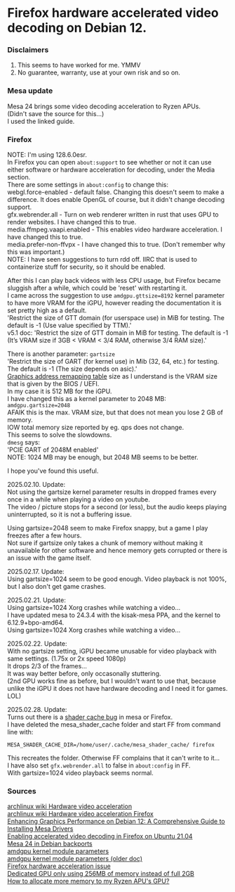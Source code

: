 # Firefox hardware accelerated video decoding on Debian 12.

### Disclaimers
1. This seems to have worked for me. YMMV
2. No guarantee, warranty, use at your own risk and so on.

### Mesa update
Mesa 24 brings some video decoding acceleration to Ryzen APUs.  
(Didn't save the source for this...)  
I used the linked guide.  

### Firefox
NOTE: I'm using 128.6.0esr.  
In Firefox you can open `about:support` to see whether or not it can use either software or hardware acceleration for decoding, under the Media section.  
There are some settings in `about:config` to change this:  
webgl.force-enabled - default false. Changing this doesn't seem to make a difference. It does enable OpenGL of course, but it didn't change decoding support.  
gfx.webrender.all - Turn on web renderer written in rust that uses GPU to render websites. I have changed this to true.  
media.ffmpeg.vaapi.enabled - This enables video hardware acceleration. I have changed this to true.  
media.prefer-non-ffvpx - I have changed this to true. (Don't remember why this was important.)  
NOTE: I have seen suggestions to turn rdd off. IIRC that is used to containerize stuff for security, so it should be enabled.  

After this I can play back videos with less CPU usage, but Firefox became sluggish after a while, which could be 'reset' with restarting it.  
I came across the suggestion to use `amdgpu.gttsize=8192` kernel parameter to have more VRAM for the iGPU, however reading the documentation it is set pretty high as a default.  
'Restrict the size of GTT domain (for userspace use) in MiB for testing. The default is -1 (Use value specified by TTM).'  
v5.1 doc: 'Restrict the size of GTT domain in MiB for testing. The default is -1 (It’s VRAM size if 3GB < VRAM < 3/4 RAM, otherwise 3/4 RAM size).'

There is another parameter: `gartsize`  
'Restrict the size of GART (for kernel use) in Mib (32, 64, etc.) for testing. The default is -1 (The size depends on asic).'  
[Graphics address remapping table](https://en.wikipedia.org/wiki/Graphics_address_remapping_table) size as I understand is the VRAM size that is given by the BIOS / UEFI.  
In my case it is 512 MB for the iGPU.  
I have changed this as a kernel parameter to 2048 MB:  
`amdgpu.gartsize=2048`  
AFAIK this is the max. VRAM size, but that does not mean you lose 2 GB of memory.  
IOW total memory size reported by eg. qps does not change.  
This seems to solve the slowdowns.  
`dmesg` says:  
'PCIE GART of 2048M enabled'  
NOTE: 1024 MB may be enough, but 2048 MB seems to be better.  

I hope you've found this useful.  

2025.02.10. Update:  
Not using the gartsize kernel parameter results in dropped frames every once in a while when playing a video on youtube.  
The video / picture stops for a second (or less), but the audio keeps playing uninterrupted, so it is not a buffering issue.  
  
Using gartsize=2048 seem to make Firefox snappy, but a game I play freezes after a few hours.  
Not sure if gartsize only takes a chunk of memory without making it unavailable for other software and hence memory gets corrupted or there is an issue with the game itself.  

2025.02.17. Update:  
Using gartsize=1024 seem to be good enough. Video playback is not 100%, but I also don't get game crashes.  
  
2025.02.21. Update:  
Using gartsize=1024 Xorg crashes while watching a video...  
I have updated mesa to 24.3.4 with the kisak-mesa PPA, and the kernel to 6.12.9+bpo-amd64.  
Using gartsize=1024 Xorg crashes while watching a video...  

2025.02.22. Update:  
With no gartsize setting, iGPU became unusable for video playback with same settings. (1.75x or 2x speed 1080p)  
It drops 2/3 of the frames...  
It was way better before, only occasonally stuttering.  
(2nd GPU works fine as before, but I wouldn't want to use that, because unlike the iGPU it does not have hardware decoding and I need it for games. LOL)  

2025.02.28. Update:  
Turns out there is a [shader cache bug](https://bugzilla.mozilla.org/show_bug.cgi?id=1921742) in mesa or Firefox.  
I have deleted the mesa_shader_cache folder and start FF from command line with:  
```
MESA_SHADER_CACHE_DIR=/home/user/.cache/mesa_shader_cache/ firefox
```
This recreates the folder. Otherwise FF complains that it can't write to it...  
I have also set `gfx.webrender.all` to false in `about:config` in FF.  
With gartsize=1024 video playback seems normal.  
  
### Sources
[archlinux wiki Hardware video acceleration](https://wiki.archlinux.org/title/Hardware_video_acceleration)  
[archlinux wiki Hardware video acceleration Firefox](https://wiki.archlinux.org/title/Firefox#Hardware_video_acceleration)  
[Enhancing Graphics Performance on Debian 12: A Comprehensive Guide to Installing Mesa Drivers](https://shape.host/resources/enhancing-graphics-performance-on-debian-12-a-comprehensive-guide-to-installing-mesa-drivers)  
[Enabling accelerated video decoding in Firefox on Ubuntu 21.04](https://discourse.ubuntu.com/t/enabling-accelerated-video-decoding-in-firefox-on-ubuntu-21-04/22081)  
[Mesa 24 in Debian backports](https://www.reddit.com/r/linux_gaming/comments/1fqh7s5/debian_has_mesa_24_now/)  
[amdgpu kernel module parameters](https://docs.kernel.org/gpu/amdgpu/module-parameters.html)  
[amdgpu kernel module parameters (older doc)](https://www.kernel.org/doc/html/v5.1/gpu/amdgpu.html)  
[Firefox hardware acceleration issue](https://bbs.archlinux.org/viewtopic.php?id=300639)  
[Dedicated GPU only using 256MB of memory instead of full 2GB](https://bbs.archlinux.org/viewtopic.php?id=252954)  
[How to allocate more memory to my Ryzen APU's GPU?](https://github.com/ROCm/ROCm/issues/2014)  
